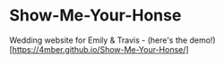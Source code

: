 # Show-Me-Your-Honse
Wedding website for Emily &amp; Travis - (here's the demo!)[https://4mber.github.io/Show-Me-Your-Honse/]
